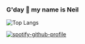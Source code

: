 ### G'day 👋 my name is **Neil**

![Top Langs](https://github-readme-stats.vercel.app/api/top-langs/?username=neilquisumbing&layout=compact&hide_border&bg_color=000000)

[![spotify-github-profile](https://spotify-github-profile.vercel.app/api/view?uid=neil.7089&cover_image=true&theme=default&show_offline=false&background_color=000000&interchange=true&bar_color=ffffff&bar_color_cover=true)](https://spotify-github-profile.kittinanx.com/api/view?uid=neil.7089&redirect=true)

